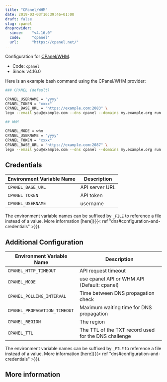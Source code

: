 ```yaml
---
title: "CPanel/WHM"
date: 2019-03-03T16:39:46+01:00
draft: false
slug: cpanel
dnsprovider:
  since:    "v4.16.0"
  code:     "cpanel"
  url:      "https://cpanel.net/"
---
```


<!-- THIS DOCUMENTATION IS AUTO-GENERATED. PLEASE DO NOT EDIT. -->
<!-- providers/dns/cpanel/cpanel.toml -->
<!-- THIS DOCUMENTATION IS AUTO-GENERATED. PLEASE DO NOT EDIT. -->


Configuration for [CPanel/WHM](https://cpanel.net/).


<!--more-->

- Code: `cpanel`
- Since: v4.16.0


Here is an example bash command using the CPanel/WHM provider:

```bash
### CPANEL (default)

CPANEL_USERNAME = "yyyy"
CPANEL_TOKEN = "xxxx"
CPANEL_BASE_URL = "https://example.com:2083" \
lego --email you@example.com --dns cpanel --domains my.example.org run

## WHM

CPANEL_MODE = whm
CPANEL_USERNAME = "yyyy"
CPANEL_TOKEN = "xxxx"
CPANEL_BASE_URL = "https://example.com:2087" \
lego --email you@example.com --dns cpanel --domains my.example.org run
```




## Credentials

| Environment Variable Name | Description |
|-----------------------|-------------|
| `CPANEL_BASE_URL` | API server URL |
| `CPANEL_TOKEN` | API token |
| `CPANEL_USERNAME` | username |

The environment variable names can be suffixed by `_FILE` to reference a file instead of a value.
More information [here]({{< ref "dns#configuration-and-credentials" >}}).


## Additional Configuration

| Environment Variable Name | Description |
|--------------------------------|-------------|
| `CPANEL_HTTP_TIMEOUT` | API request timeout |
| `CPANEL_MODE` | use cpanel API or WHM API (Default: cpanel) |
| `CPANEL_POLLING_INTERVAL` | Time between DNS propagation check |
| `CPANEL_PROPAGATION_TIMEOUT` | Maximum waiting time for DNS propagation |
| `CPANEL_REGION` | The region |
| `CPANEL_TTL` | The TTL of the TXT record used for the DNS challenge |

The environment variable names can be suffixed by `_FILE` to reference a file instead of a value.
More information [here]({{< ref "dns#configuration-and-credentials" >}}).




## More information



<!-- THIS DOCUMENTATION IS AUTO-GENERATED. PLEASE DO NOT EDIT. -->
<!-- providers/dns/cpanel/cpanel.toml -->
<!-- THIS DOCUMENTATION IS AUTO-GENERATED. PLEASE DO NOT EDIT. -->
